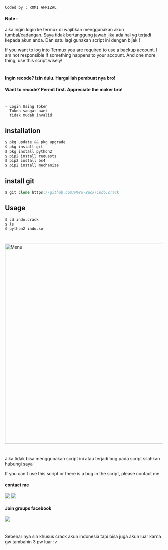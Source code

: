 ````
Coded by : ROMI AFRIZAL
````
#### Note :
Jika ingin login ke termux di wajibkan menggunakan akun tumbal/cadangan. Saya tidak bertanggung jawab jika ada hal yg terjadi kepada akun anda. Dan satu lagi gunakan script ini dengan bijak !

If you want to log into Termux you are required to use a backup account. I am not responsible if something happens to your account. And one more thing, use this script wisely!
#
#### Ingin recode? Izin dulu. Hargai lah pembuat nya bro!
#### Want to recode? Permit first. Appreciate the maker bro!
#
````
- Login Using Token
- Token sangat awet 
  tidak mudah invalid
````
## installation
````php
$ pkg update && pkg upgrade
$ pkg install git
$ pkg install python2
$ pip2 install requests
$ pip2 install bs4
$ pip2 install mechanize
````
## install git
```php
$ git clone https://github.com/Mark-Zuck/indo.crack
```
## Usage
````php
$ cd indo.crack
$ ls
$ python2 indo.so
````
#
<img src="https://github.com/Mark-Zuck/indo.crack/blob/main/s/S.jpg" width="640" title="Menu" alt="Menu">

#
Jika tidak bisa menggunakan script ini atau terjadi bug pada script silahkan hubungi saya

If you can't use this script or there is a bug in the script, please contact me

#### contact me
[![](https://img.shields.io/badge/Facebook-blue?logo=Facebook&logoColor=blue&labelColor=white)](https://www.facebook.com/100002461344178)
[![](https://img.shields.io/badge/Whatsapp-CHAT-red?logo=Whatsapp&logoColor=Brightgreen&labelColor=white)](https://wa.me/6282371648186?text=Asalamualaikum+bang)
#### Join groups facebook
[![](https://img.shields.io/badge/Groups-blue?logo=Facebook&logoColor=blue&labelColor=white)](https://www.facebook.com/310605552656196)
#
Sebenar nya sih khusus crack akun indonesia tapi bisa juga akun luar karna gw tambahin 3 pw luar :v
